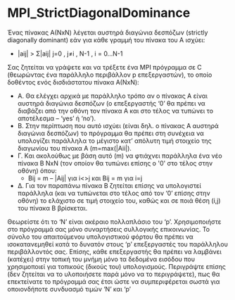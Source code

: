 # MPI_StrictDiagonalDominance

Ένας πίνακας Α(NxN) λέγεται αυστηρά διαγώνια δεσπόζων (strictly diagonally
dominant) εάν για κάθε γραμμή του πίνακα του Α ισχύει:
- |aij| > Σ|aij| j=0 , j≠i , N-1 , i = 0...N-1

Σας ζητείται να γράψετε και να τρέξετε ένα MPI πρόγραμμα σε C (θεωρώντας ένα
παράλληλο περιβάλλον p επεξεργαστών), το οποίο δοθέντος ενός δισδιάστατου
πίνακα Α(ΝxN):
- Α. Θα ελέγχει αρχικά με παράλληλο τρόπο αν ο πίνακας Α είναι αυστηρά διαγώνια
δεσπόζων (ο επεξεργαστής ‘0’ θα πρέπει να διαβάζει από την οθόνη τον πίνακα Α και
στο τέλος να τυπώνει το αποτέλεσμα – ‘yes’ ή ‘no’).
- Β. Στην περίπτωση που αυτό ισχύει (είναι δηλ. ο πίνακας Α αυστηρά διαγώνια
δεσπόζων) το πρόγραμμα θα πρέπει στη συνέχεια να υπολογίζει παράλληλα το
μέγιστο κατ’ απόλυτη τιμή στοιχείο της διαγωνίου του πίνακα Α (m=max(|Aii|).
- Γ. Kαι ακολούθως με βάση αυτό (m) να φτιάχνει παράλληλα ένα νέο πίνακα Β ΝxN
(τον οποίον θα τυπώνει επίσης ο '0' στο τέλος στην οθόνη) όπου:
   - Bij = m – |Aij| για i<>j και Bij = m για i=j
- Δ. Για τον παραπάνω πίνακα Β ζητείται επίσης να υπολογιστεί παράλληλα (και να
τυπώνεται στο τέλος από τον ‘0’ επίσης στην οθόνη) το ελάχιστο σε τιμή στοιχείο
του, καθώς και σε ποιά θέση (i,j) του πίνακα Β βρίσκεται.

Θεωρείστε ότι το ‘N’ είναι ακέραιο πολλαπλάσιο του ‘p’. Χρησιμοποιήστε στο
πρόγραμμά σας μόνο συναρτήσεις συλλογικής επικοινωνίας.
Το σύνολο του απαιτούμενου υπολογιστικού φόρτου θα πρέπει να ισοκατανεμηθεί
κατά το δυνατόν στους ‘p’ επεξεργαστές του παράλληλου περιβάλλοντός σας.
Επίσης, κάθε επεξεργαστής θα πρέπει να λαμβάνει (κατέχει) στην τοπική του μνήμη
μόνο τα δεδομένα εισόδου που χρησιμοποιεί για τοπικούς (δικούς του) υπολογισμούς.
Περιγράψτε επίσης (δεν ζητείται να το υλοποιήσετε παρά μόνο να το περιγράψετε),
πως θα επεκτείνατε το πρόγραμμά σας έτσι ώστε να συμπεριφέρεται σωστά για
οποιονδήποτε συνδυασμό τιμών ‘Ν’ και ‘p’
